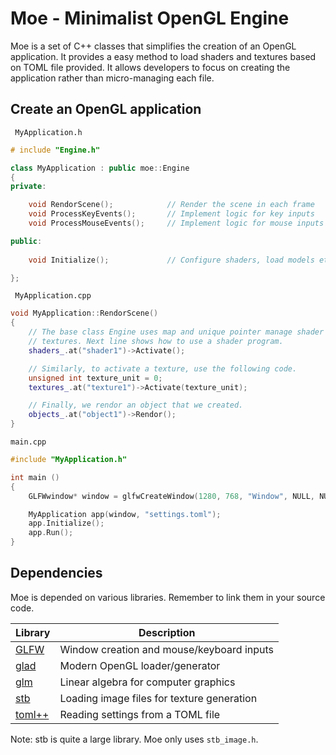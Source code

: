 # Moe - Minimalist OpenGL Engine

Moe is a set of C++ classes that simplifies the creation of an OpenGL application. It provides a easy method to load shaders and textures based on TOML file provided. It allows developers to focus on creating the application rather than micro-managing each file.


## Create an OpenGL application

<code> MyApplication.h</code>
```C++
# include "Engine.h"

class MyApplication : public moe::Engine
{
private:

    void RendorScene();            // Render the scene in each frame
    void ProcessKeyEvents();       // Implement logic for key inputs
    void ProcessMouseEvents();     // Implement logic for mouse inputs

public:
    
    void Initialize();             // Configure shaders, load models etc

};
```

<code> MyApplication.cpp</code>
```C++
void MyApplication::RendorScene() 
{
    // The base class Engine uses map and unique pointer manage shader and
    // textures. Next line shows how to use a shader program.
    shaders_.at("shader1")->Activate();

    // Similarly, to activate a texture, use the following code.
    unsigned int texture_unit = 0;
    textures_.at("texture1")->Activate(texture_unit);

    // Finally, we rendor an object that we created.
    objects_.at("object1")->Rendor();
}
```

<code>main.cpp</code>
```C++
#include "MyApplication.h"

int main ()
{
    GLFWwindow* window = glfwCreateWindow(1280, 768, "Window", NULL, NULL);

    MyApplication app(window, "settings.toml");
    app.Initialize();
    app.Run();
}
```

## Dependencies 

Moe is depended on various libraries. Remember to link them in your source code.

Library | Description                                    
----------------------------------------|-------------------------------------
[GLFW](https://github.com/glfw/glfw)    | Window creation and mouse/keyboard inputs
[glad](https://github.com/Dav1dde/glad) | Modern OpenGL loader/generator
[glm](https://github.com/g-truc/glm)    | Linear algebra for computer graphics
[stb](https://github.com/nothings/stb)  | Loading image files for texture generation
[toml++](https://github.com/marzer/tomlplusplus) | Reading settings from a TOML file

Note: stb is quite a large library. Moe only uses <code>stb_image.h</code>.